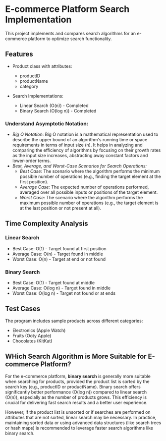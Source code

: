# E-commerce Platform Search Implementation

This project implements and compares search algorithms for an e-commerce platform to optimize search functionality.

## Features

- Product class with attributes:
  - productID
  - productName
  - category

- Search Implementations:
  - Linear Search (O(n)) - Completed
  - Binary Search (O(log n)) - Completed


 ### Understand Asymptotic Notation:
   - *Big O Notation*: Big O notation is a mathematical representation used to describe the upper bound of an algorithm's running time or space requirements in terms of input size (n). It helps in analyzing and comparing the efficiency of algorithms by focusing on their growth rates as the input size increases, abstracting away constant factors and lower-order terms.
   - *Best, Average, and Worst-Case Scenarios for Search Operations:*
       - *Best Case:* The scenario where the algorithm performs the minimum possible number of operations (e.g., finding the target element at the first position).
      - *Average Case:* The expected number of operations performed, averaged over all possible inputs or positions of the target element.
      - *Worst Case:* The scenario where the algorithm performs the maximum possible number of operations (e.g., the target element is at the last position or not present at all).


## Time Complexity Analysis

### Linear Search
- Best Case: O(1) - Target found at first position
- Average Case: O(n) - Target found in middle
- Worst Case: O(n) - Target at end or not found

### Binary Search
- Best Case: O(1) - Target found at middle 
- Average Case: O(log n) - Target found in middle
- Worst Case: O(log n) - Target not found or at ends

## Test Cases
The program includes sample products across different categories:
- Electronics (Apple Watch)
- Fruits (Ooty Apple)
- Chocolates (KitKat)

## WHich Search Algorithm is More Suitable for E-commerce Platform?

For the e-commerce platform, **binary search** is generally more suitable when searching for products, provided the product list is sorted by the search key (e.g., productID or productName). Binary search offers significantly better performance (O(log n)) compared to linear search (O(n)), especially as the number of products grows. This efficiency is crucial for delivering fast search results and a better user experience.

However, if the product list is unsorted or if searches are performed on attributes that are not sorted, linear search may be necessary. In practice, maintaining sorted data or using advanced data structures (like search trees or hash maps) is recommended to leverage faster search algorithms like binary search.